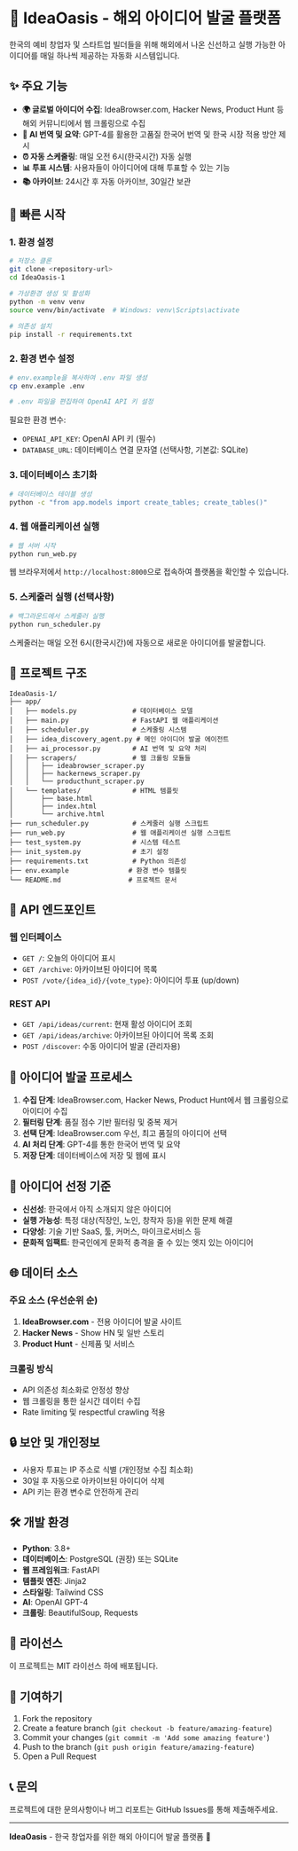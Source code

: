 # 🧠 IdeaOasis - 해외 아이디어 발굴 플랫폼

한국의 예비 창업자 및 스타트업 빌더들을 위해 해외에서 나온 신선하고 실행 가능한 아이디어를 매일 하나씩 제공하는 자동화 시스템입니다.

## ✨ 주요 기능

- **🌍 글로벌 아이디어 수집**: IdeaBrowser.com, Hacker News, Product Hunt 등 해외 커뮤니티에서 웹 크롤링으로 수집
- **🤖 AI 번역 및 요약**: GPT-4를 활용한 고품질 한국어 번역 및 한국 시장 적용 방안 제시
- **⏰ 자동 스케줄링**: 매일 오전 6시(한국시간) 자동 실행
- **📊 투표 시스템**: 사용자들이 아이디어에 대해 투표할 수 있는 기능
- **📚 아카이브**: 24시간 후 자동 아카이브, 30일간 보관

## 🚀 빠른 시작

### 1. 환경 설정

```bash
# 저장소 클론
git clone <repository-url>
cd IdeaOasis-1

# 가상환경 생성 및 활성화
python -m venv venv
source venv/bin/activate  # Windows: venv\Scripts\activate

# 의존성 설치
pip install -r requirements.txt
```

### 2. 환경 변수 설정

```bash
# env.example을 복사하여 .env 파일 생성
cp env.example .env

# .env 파일을 편집하여 OpenAI API 키 설정
```

필요한 환경 변수:
- `OPENAI_API_KEY`: OpenAI API 키 (필수)
- `DATABASE_URL`: 데이터베이스 연결 문자열 (선택사항, 기본값: SQLite)

### 3. 데이터베이스 초기화

```bash
# 데이터베이스 테이블 생성
python -c "from app.models import create_tables; create_tables()"
```

### 4. 웹 애플리케이션 실행

```bash
# 웹 서버 시작
python run_web.py
```

웹 브라우저에서 `http://localhost:8000`으로 접속하여 플랫폼을 확인할 수 있습니다.

### 5. 스케줄러 실행 (선택사항)

```bash
# 백그라운드에서 스케줄러 실행
python run_scheduler.py
```

스케줄러는 매일 오전 6시(한국시간)에 자동으로 새로운 아이디어를 발굴합니다.

## 📁 프로젝트 구조

```
IdeaOasis-1/
├── app/
│   ├── models.py              # 데이터베이스 모델
│   ├── main.py                # FastAPI 웹 애플리케이션
│   ├── scheduler.py           # 스케줄링 시스템
│   ├── idea_discovery_agent.py # 메인 아이디어 발굴 에이전트
│   ├── ai_processor.py        # AI 번역 및 요약 처리
│   ├── scrapers/              # 웹 크롤링 모듈들
│   │   ├── ideabrowser_scraper.py
│   │   ├── hackernews_scraper.py
│   │   └── producthunt_scraper.py
│   └── templates/             # HTML 템플릿
│       ├── base.html
│       ├── index.html
│       └── archive.html
├── run_scheduler.py           # 스케줄러 실행 스크립트
├── run_web.py                 # 웹 애플리케이션 실행 스크립트
├── test_system.py             # 시스템 테스트
├── init_system.py             # 초기 설정
├── requirements.txt           # Python 의존성
├── env.example               # 환경 변수 템플릿
└── README.md                 # 프로젝트 문서
```

## 🔧 API 엔드포인트

### 웹 인터페이스
- `GET /`: 오늘의 아이디어 표시
- `GET /archive`: 아카이브된 아이디어 목록
- `POST /vote/{idea_id}/{vote_type}`: 아이디어 투표 (up/down)

### REST API
- `GET /api/ideas/current`: 현재 활성 아이디어 조회
- `GET /api/ideas/archive`: 아카이브된 아이디어 목록 조회
- `POST /discover`: 수동 아이디어 발굴 (관리자용)

## 🤖 아이디어 발굴 프로세스

1. **수집 단계**: IdeaBrowser.com, Hacker News, Product Hunt에서 웹 크롤링으로 아이디어 수집
2. **필터링 단계**: 품질 점수 기반 필터링 및 중복 제거
3. **선택 단계**: IdeaBrowser.com 우선, 최고 품질의 아이디어 선택
4. **AI 처리 단계**: GPT-4를 통한 한국어 번역 및 요약
5. **저장 단계**: 데이터베이스에 저장 및 웹에 표시

## 🎯 아이디어 선정 기준

- **신선성**: 한국에서 아직 소개되지 않은 아이디어
- **실행 가능성**: 특정 대상(직장인, 노인, 창작자 등)을 위한 문제 해결
- **다양성**: 기술 기반 SaaS, 툴, 커머스, 마이크로서비스 등
- **문화적 임팩트**: 한국인에게 문화적 충격을 줄 수 있는 엣지 있는 아이디어

## 🌐 데이터 소스

### 주요 소스 (우선순위 순)
1. **IdeaBrowser.com** - 전용 아이디어 발굴 사이트
2. **Hacker News** - Show HN 및 일반 스토리
3. **Product Hunt** - 신제품 및 서비스

### 크롤링 방식
- API 의존성 최소화로 안정성 향상
- 웹 크롤링을 통한 실시간 데이터 수집
- Rate limiting 및 respectful crawling 적용

## 🔒 보안 및 개인정보

- 사용자 투표는 IP 주소로 식별 (개인정보 수집 최소화)
- 30일 후 자동으로 아카이브된 아이디어 삭제
- API 키는 환경 변수로 안전하게 관리

## 🛠️ 개발 환경

- **Python**: 3.8+
- **데이터베이스**: PostgreSQL (권장) 또는 SQLite
- **웹 프레임워크**: FastAPI
- **템플릿 엔진**: Jinja2
- **스타일링**: Tailwind CSS
- **AI**: OpenAI GPT-4
- **크롤링**: BeautifulSoup, Requests

## 📝 라이선스

이 프로젝트는 MIT 라이선스 하에 배포됩니다.

## 🤝 기여하기

1. Fork the repository
2. Create a feature branch (`git checkout -b feature/amazing-feature`)
3. Commit your changes (`git commit -m 'Add some amazing feature'`)
4. Push to the branch (`git push origin feature/amazing-feature`)
5. Open a Pull Request

## 📞 문의

프로젝트에 대한 문의사항이나 버그 리포트는 GitHub Issues를 통해 제출해주세요.

---

**IdeaOasis** - 한국 창업자를 위한 해외 아이디어 발굴 플랫폼 🚀 